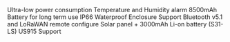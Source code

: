 Ultra-low power consumption
Temperature and Humidity alarm
8500mAh Battery for long term use
IP66 Waterproof Enclosure
Support Bluetooth v5.1 and LoRaWAN remote configure
Solar panel + 3000mAh Li-on battery (S31-LS)
US915 Support
